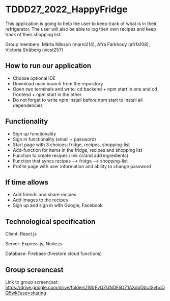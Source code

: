 # TDDD27_2022_HappyFridge 

This application is going to help the user to keep track of what is in their refrigerator. The user will also be able to log their own recipes and keep track of their shopping list.

Group members: Märta Nilsson (marni214), Afra Farkhooy (afrfa108), Victoria Stråberg (vicst257) 

## How to run our application

- Choose optional IDE
- Download main branch from the repository
- Open two terminals and write: cd backend + npm start in one and cd frontend + npm start in the other 
- Do not forget to write npm install before npm start to install all dependencies 

## Functionality

- Sign up functionality
- Sign in functionality (email + password)
- Start page with 3 choices: fridge, recipes, shopping-list 
- Add-function for items in the fridge, recipes and shopping list
- Function to create recipes (link or/and add ingredients)
- Function that syncs recipes --> fridge --> shopping-list 
- Profile page with user information and ability to change password 

## If time allows 

- Add friends and share recipes 
- Add images to the recipes 
- Sign up and sign in with Google, Facebook 

## Technological specification

Client: React.js 

Server: Express.js, Node.js 

Database: Firebase (firestore cloud functions)

## Group screencast

Link to group screencast: 
https://drive.google.com/drive/folders/1WrFvQZUNDFIiOZ1AXdqDbUiSybcOQ5wk?usp=sharing